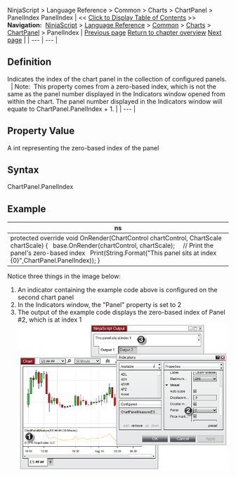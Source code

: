 ﻿
NinjaScript > Language Reference > Common > Charts > ChartPanel > PanelIndex
PanelIndex
| << [Click to Display Table of Contents](panelindex_chartpanel.md) >> **Navigation:**     [NinjaScript](ninjascript-1.md) > [Language Reference](language_reference_wip-1.md) > [Common](common-1.md) > [Charts](chart-1.md) > [ChartPanel](chartpanel-1.md) > PanelIndex | [Previous page](minvalue_chartpanel-1.md) [Return to chapter overview](chartpanel-1.md) [Next page](chartscale_chartpanel-1.md) |
| --- | --- |
## Definition
Indicates the index of the chart panel in the collection of configured panels. 
 
| Note:  This property comes from a zero-based index, which is not the same as the panel number displayed in the Indicators window opened from within the chart. The panel number displayed in the Indicators window will equate to ChartPanel.PanelIndex + 1. |
| --- |

## 
## Property Value
A int representing the zero-based index of the panel
 
## Syntax
ChartPanel.PanelIndex
## 
## Example
| ns |
| --- |
| protected override void OnRender(ChartControl chartControl, ChartScale chartScale) {    base.OnRender(chartControl, chartScale);      // Print the panel's zero-based index    Print(String.Format("This panel sits at index {0}",ChartPanel.PanelIndex)); } |

Notice three things in the image below:
 
1) An indicator containing the example code above is configured on the second chart panel
2) In the Indicators window, the "Panel" property is set to 2
3) The output of the example code displays the zero-based index of Panel #2, which is at index 1
 
![ChartPanel_PanelIndex](chartpanel_panelindex.png)
